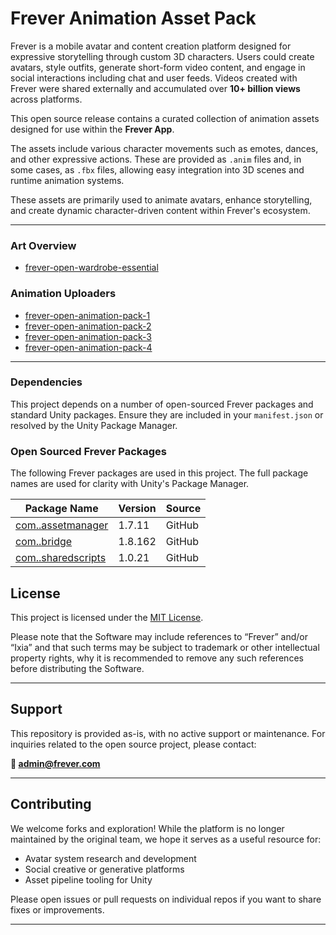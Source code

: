 # Frever Animation Asset Pack

Frever is a mobile avatar and content creation platform designed for expressive storytelling through custom 3D characters. Users could create avatars, style outfits, generate short-form video content, and engage in social interactions including chat and user feeds. Videos created with Frever were shared externally and accumulated over **10+ billion views** across platforms.

This open source release contains a curated collection of animation assets designed for use within the **Frever App**.

The assets include various character movements such as emotes, dances, and other expressive actions. These are provided as `.anim` files and, in some cases, as `.fbx` files, allowing easy integration into 3D scenes and runtime animation systems.

These assets are primarily used to animate avatars, enhance storytelling, and create dynamic character-driven content within Frever's ecosystem.


---


### Art Overview

- [frever-open-wardrobe-essential](https://github.com/FriendFactory/frever-open-wardrobe-essential)

### Animation Uploaders

- [frever-open-animation-pack-1](https://github.com/FriendFactory/frever-open-animation-pack-1)
- [frever-open-animation-pack-2](https://github.com/FriendFactory/frever-open-animation-pack-2)
- [frever-open-animation-pack-3](https://github.com/FriendFactory/frever-open-animation-pack-3)
- [frever-open-animation-pack-4](https://github.com/FriendFactory/frever-open-animation-pack-4)


---

### Dependencies

This project depends on a number of open-sourced Frever packages and standard Unity packages.
Ensure they are included in your `manifest.json` or resolved by the Unity Package Manager.

### Open Sourced Frever Packages

The following Frever packages are used in this project. The full package names are used for clarity with Unity's Package Manager.

| Package Name                        | Version   | Source    |
|-------------------------------------|-----------|-----------|
| [com.<yourcompanyname>.assetmanager](https://github.com/FriendFactory/frever-open-asset-manager-tool)      | 1.7.11    | GitHub    |
| [com.<yourcompanyname>.bridge](https://github.com/FriendFactory/frever-open-bridge)            | 1.8.162   | GitHub    |
| [com.<yourcompanyname>.sharedscripts](https://github.com/FriendFactory/frever-open-shared-scripts)     | 1.0.21    | GitHub    |

## License

This project is licensed under the [MIT License](LICENSE).

Please note that the Software may include references to “Frever” and/or “Ixia” and that such terms may be subject to trademark or other intellectual property rights, why it is recommended to remove any such references before distributing the Software.

---

## Support

This repository is provided as-is, with no active support or maintenance. For inquiries related to the open source project, please contact:

**📧 admin@frever.com**

---

## Contributing

We welcome forks and exploration! While the platform is no longer maintained by the original team, we hope it serves as a useful resource for:

- Avatar system research and development  
- Social creative or generative platforms  
- Asset pipeline tooling for Unity  

Please open issues or pull requests on individual repos if you want to share fixes or improvements.

---
